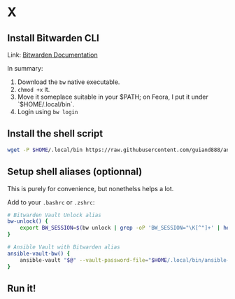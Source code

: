 X
===

## Install Bitwarden CLI
Link: [Bitwarden Documentation](https://bitwarden.com/help/cli/)

In summary:
1. Download the `bw` native executable.
2. `chmod +x` it.
3. Move it someplace suitable in your $PATH; on Feora, I put it under `$HOME/.local/bin`.
4. Login using `bw login`

## Install the shell script
```bash
wget -P $HOME/.local/bin https://raw.githubusercontent.com/guiand888/ansible-vault-bitwarden/main/ansible-vault-bw.sh && chmod +x $HOME/.local/bin/ansible-vault-bw.sh
```

## Setup shell aliases (optionnal)
This is purely for convenience, but nonethelss helps a lot.

Add to your `.bashrc` or `.zshrc`:
```bash
# Bitwarden Vault Unlock alias
bw-unlock() {
    export BW_SESSION=$(bw unlock | grep -oP 'BW_SESSION="\K[^"]+' | head -n 1)
}

# Ansible Vault with Bitwarden alias
ansible-vault-bw() {
    ansible-vault "$@" --vault-password-file="$HOME/.local/bin/ansible-vault-bw.sh"
}
```

## Run it!
